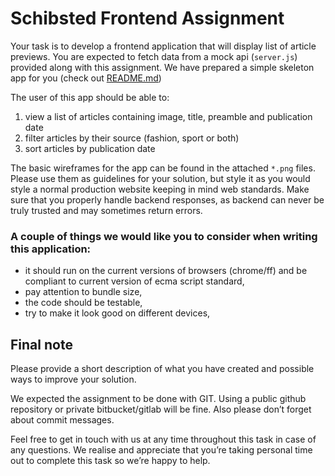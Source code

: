 # Schibsted Frontend Assignment
Your task is to develop a frontend application that will display list of article previews.
You are expected to fetch data from a mock api (`server.js`) provided along with this assignment.
We have prepared a simple skeleton app for you (check out [README.md](README.md))

The user of this app should be able to:
 1. view a list of articles containing image, title, preamble and publication date
 2. filter articles by their source (fashion, sport or both)
 3. sort articles by publication date

The basic wireframes for the app can be found in the attached `*.png` files.
Please use them as guidelines for your solution, but style it as you would style a normal production website keeping in mind web standards.
Make sure that you properly handle backend responses, as backend can never be truly trusted and may sometimes return errors.

### A couple of things we would like you to consider when writing this application:
 - it should run on the current versions of browsers (chrome/ff) and be compliant to current version of ecma script standard,
 - pay attention to bundle size,
 - the code should be testable,
 - try to make it look good on different devices,
 <!-- - keep the code clean and understandable (document it if you feel it's needed), -->
 <!-- - you can use any library you want as long as it's reasonable, but do not overcomplicate things, -->
 <!-- - do not sacrifice code quality for the sake of completeness of the task. -->


## Final note

Please provide a short description of what you have created and possible ways to improve your solution.

We expected the assignment to be done with GIT. Using a public github repository or private bitbucket/gitlab will be fine.
Also please don’t forget about commit messages.

Feel free to get in touch with us at any time throughout this task in case of any questions.
We realise and appreciate that you’re taking personal time out to complete this task so we’re happy to help.
